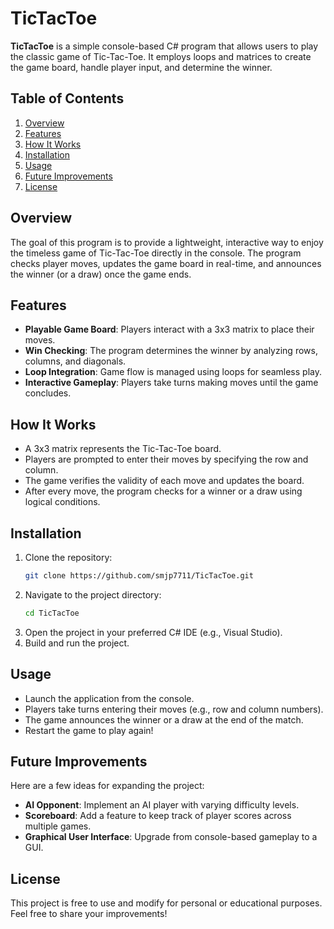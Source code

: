 
# TicTacToe

**TicTacToe** is a simple console-based C# program that allows users to play the classic game of Tic-Tac-Toe. It employs loops and matrices to create the game board, handle player input, and determine the winner.

## Table of Contents
1. [Overview](#overview)
2. [Features](#features)
3. [How It Works](#how-it-works)
4. [Installation](#installation)
5. [Usage](#usage)
6. [Future Improvements](#future-improvements)
7. [License](#license)

## Overview
The goal of this program is to provide a lightweight, interactive way to enjoy the timeless game of Tic-Tac-Toe directly in the console. The program checks player moves, updates the game board in real-time, and announces the winner (or a draw) once the game ends.

## Features
- **Playable Game Board**: Players interact with a 3x3 matrix to place their moves.
- **Win Checking**: The program determines the winner by analyzing rows, columns, and diagonals.
- **Loop Integration**: Game flow is managed using loops for seamless play.
- **Interactive Gameplay**: Players take turns making moves until the game concludes.

## How It Works
- A 3x3 matrix represents the Tic-Tac-Toe board.
- Players are prompted to enter their moves by specifying the row and column.
- The game verifies the validity of each move and updates the board.
- After every move, the program checks for a winner or a draw using logical conditions.

## Installation
1. Clone the repository:
   ```bash
   git clone https://github.com/smjp7711/TicTacToe.git
   ```
2. Navigate to the project directory:
   ```bash
   cd TicTacToe
   ```
3. Open the project in your preferred C# IDE (e.g., Visual Studio).
4. Build and run the project.

## Usage
- Launch the application from the console.
- Players take turns entering their moves (e.g., row and column numbers).
- The game announces the winner or a draw at the end of the match.
- Restart the game to play again!

## Future Improvements
Here are a few ideas for expanding the project:
- **AI Opponent**: Implement an AI player with varying difficulty levels.
- **Scoreboard**: Add a feature to keep track of player scores across multiple games.
- **Graphical User Interface**: Upgrade from console-based gameplay to a GUI.

## License
This project is free to use and modify for personal or educational purposes. Feel free to share your improvements!
